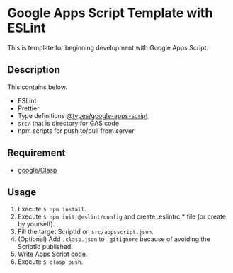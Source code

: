# Google Apps Script Template with ESLint

This is template for beginning development with Google Apps Script.

## Description

This contains below.

- ESLint
- Prettier
- Type definitions [@types/google-apps-script](https://www.npmjs.com/package/@types/google-apps-script)
- `src/` that is directory for GAS code
- npm scripts for push to/pull from server

## Requirement

- [google/Clasp](https://github.com/google/clasp)

## Usage

1. Execute `$ npm install`.
2. Execute `$ npm init @eslint/config` and create .eslintrc.\* file (or create by yourself).
3. Fill the target ScriptId on `src/appsscript.json`.
4. (Optional) Add `.clasp.json` to `.gitignore` because of avoiding the ScriptId published.
5. Write Apps Script code.
6. Execute `$ clasp push`.
